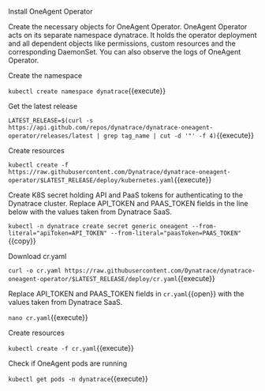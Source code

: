Install OneAgent Operator 

Create the necessary objects for OneAgent Operator. OneAgent Operator acts on its separate namespace dynatrace. It holds the operator deployment and all dependent objects like permissions, custom resources and the corresponding DaemonSet. You can also observe the logs of OneAgent Operator.

Create the namespace

`kubectl create namespace dynatrace`{{execute}}

Get the latest release

`LATEST_RELEASE=$(curl -s https://api.github.com/repos/dynatrace/dynatrace-oneagent-operator/releases/latest | grep tag_name | cut -d '"' -f 4)`{{execute}}

Create resources

`kubectl create -f https://raw.githubusercontent.com/Dynatrace/dynatrace-oneagent-operator/$LATEST_RELEASE/deploy/kubernetes.yaml`{{execute}}

Create K8S secret holding API and PaaS tokens for authenticating to the Dynatrace cluster. Replace API_TOKEN and PAAS_TOKEN fields in the line below with the values taken from Dynatrace SaaS. 

`kubectl -n dynatrace create secret generic oneagent --from-literal="apiToken=API_TOKEN" --from-literal="paasToken=PAAS_TOKEN"`{{copy}}

Download cr.yaml

`curl -o cr.yaml https://raw.githubusercontent.com/Dynatrace/dynatrace-oneagent-operator/$LATEST_RELEASE/deploy/cr.yaml`{{execute}}


Replace API_TOKEN and PAAS_TOKEN fields in `cr.yaml`{{open}} with the values taken from Dynatrace SaaS.

`nano cr.yaml`{{execute}}

Create resources

`kubectl create -f cr.yaml`{{execute}}

Check if OneAgent pods are running

`kubectl get pods -n dynatrace`{{execute}}
